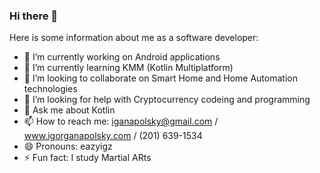 ### Hi there 👋

Here is some information about me as a software developer:

- 🔭 I’m currently working on Android applications
- 🌱 I’m currently learning KMM (Kotlin Multiplatform)
- 👯 I’m looking to collaborate on Smart Home and Home Automation technologies
- 🤔 I’m looking for help with Cryptocurrency codeing and programming
- 💬 Ask me about Kotlin
- 📫 How to reach me: iganapolsky@gmail.com / www.igorganapolsky.com / (201) 639-1534
- 😄 Pronouns: eazyigz
- ⚡ Fun fact: I study Martial ARts
